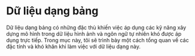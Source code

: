 # Dữ liệu dạng bảng

Dữ liệu dạng bảng có những đặc thù khiến việc áp dụng các kỹ năng xây dựng mô hình trong dữ liệu hình ảnh và ngôn ngữ tự nhiên khó được áp dụng trực tiếp.
Trong mục này, tôi sẽ trình bày một cách tổng quan về các đặc tính và khó khăn khi làm việc với dữ liệu dạng này.

